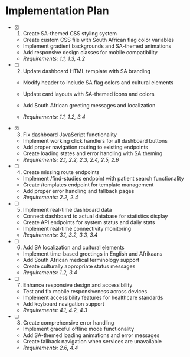 # Implementation Plan

- [x] 1. Create SA-themed CSS styling system


  - Create custom CSS file with South African flag color variables
  - Implement gradient backgrounds and SA-themed animations
  - Add responsive design classes for mobile compatibility
  - _Requirements: 1.1, 1.3, 4.2_



- [ ] 2. Update dashboard HTML template with SA branding
  - Modify header to include SA flag colors and cultural elements
  - Update card layouts with SA-themed icons and colors


  - Add South African greeting messages and localization
  - _Requirements: 1.1, 1.2, 3.4_

- [x] 3. Fix dashboard JavaScript functionality



  - Implement working click handlers for all dashboard buttons
  - Add proper navigation routing to existing endpoints
  - Create loading states and error handling with SA theming
  - _Requirements: 2.1, 2.2, 2.3, 2.4, 2.5, 2.6_

- [ ] 4. Create missing route endpoints
  - Implement /find-studies endpoint with patient search functionality
  - Create /templates endpoint for template management
  - Add proper error handling and fallback pages
  - _Requirements: 2.2, 2.4_

- [ ] 5. Implement real-time dashboard data
  - Connect dashboard to actual database for statistics display
  - Create API endpoints for system status and daily stats
  - Implement real-time connectivity monitoring
  - _Requirements: 3.1, 3.2, 3.3, 3.4_

- [ ] 6. Add SA localization and cultural elements
  - Implement time-based greetings in English and Afrikaans
  - Add South African medical terminology support
  - Create culturally appropriate status messages
  - _Requirements: 1.2, 3.4_

- [ ] 7. Enhance responsive design and accessibility
  - Test and fix mobile responsiveness across devices
  - Implement accessibility features for healthcare standards
  - Add keyboard navigation support
  - _Requirements: 4.1, 4.2, 4.3_

- [ ] 8. Create comprehensive error handling
  - Implement graceful offline mode functionality
  - Add SA-themed loading animations and error messages
  - Create fallback navigation when services are unavailable
  - _Requirements: 2.6, 4.4_